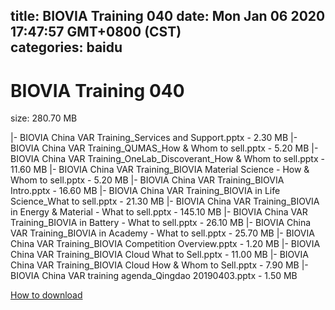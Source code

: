
title: BIOVIA Training 040
date: Mon Jan 06 2020 17:47:57 GMT+0800 (CST)    
categories: baidu
---

# BIOVIA Training 040
size: 280.70 MB
 
 
|- BIOVIA China VAR Training_Services and Support.pptx - 2.30 MB
|- BIOVIA China VAR Training_QUMAS_How & Whom to sell.pptx - 5.20 MB
|- BIOVIA China VAR Training_OneLab_Discoverant_How & Whom to sell.pptx - 11.60 MB
|- BIOVIA China VAR Training_BIOVIA Material Science - How & Whom to sell.pptx - 5.20 MB
|- BIOVIA China VAR Training_BIOVIA Intro.pptx - 16.60 MB
|- BIOVIA China VAR Training_BIOVIA in Life Science_What to sell.pptx - 21.30 MB
|- BIOVIA China VAR Training_BIOVIA in Energy & Material - What to sell.pptx - 145.10 MB
|- BIOVIA China VAR Training_BIOVIA in Battery - What to sell.pptx - 26.10 MB
|- BIOVIA China VAR Training_BIOVIA in Academy - What to sell.pptx - 25.70 MB
|- BIOVIA China VAR Training_BIOVIA Competition Overview.pptx - 1.20 MB
|- BIOVIA China VAR Training_BIOVIA Cloud What to Sell.pptx - 11.00 MB
|- BIOVIA China VAR Training_BIOVIA Cloud How & Whom to Sell.pptx - 7.90 MB
|- BIOVIA China VAR training agenda_Qingdao 20190403.pptx - 1.50 MB

[How to download](https://bpcam.bemobtrk.com/go/2ceec3aa-1ca2-46d6-b9ff-aaa5c184517c?jno=5139)